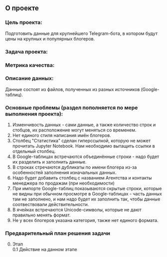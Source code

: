 ## О проекте

### Цель проекта:
Подготовить данные для крупнейшего Telegram-бота, в котором будут цены на крупных и популярных блогеров.


### Задача проекта:


### Метрика качества:


### Описание данных:

Данные состоят из файлов, полученных из разных источников (Google-таблиц).


### Основные проблемы (раздел пополняется по мере выполнения проекта):
1. Изменчивость данных - сами данные, а также количество строк и стобцов, их расположение могут меняться со временем.
2. Нет единого стиля написания имён блогеров.  
3. Столбец "Статистика" сделан гиперссылкой, которую не может прочитать Jupyter Notebook. Нам необходимо вытащить ссылки в отдельный столбец.
4. В Google-таблицах встречаются объединённые строки - надо будет их разделить и заполнить данные.
5. В строках стречаются дубликаты по имени блогера из-за особенностей заполнения изначальных данных.
6. Надо будет добавить столбец с названием Агентства и контакты менеджера по продажам (при необходимости)
7. При импорте Google-таблиц показываются скрытые строки, которые не видны при обычном просмотре в Google-таблицах - часть данных там не заполнено, и нам надо будет их заполнить так, чтобы данные соотвествовали действительности.
8. В ячейках встречаются Unicode-символы, которые не дают правильно менять формат.
9. Не у всех блогеров указана категория, также нет единого формата.

### Предварительный план решения задачи

0. Этап  
0.1 Действие на данном этапе
